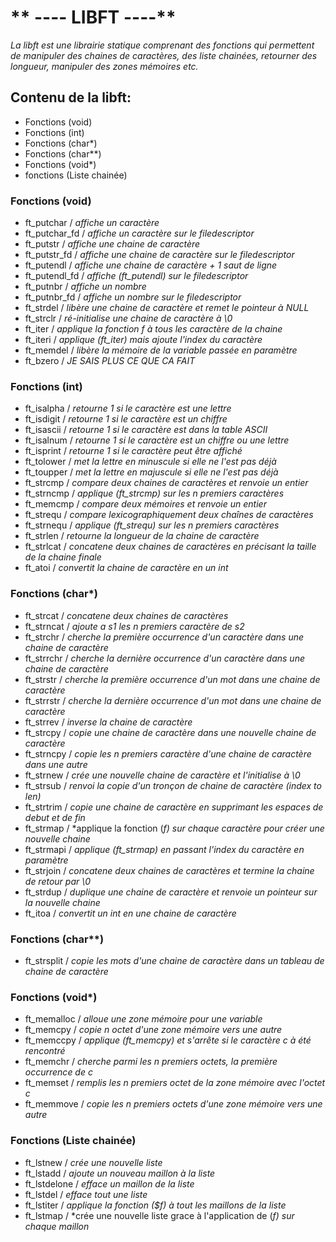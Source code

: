# ** ---- LIBFT ----** #

*La libft est une librairie statique comprenant des fonctions qui permettent de manipuler des chaines de caractères, des liste chainées, retourner des longueur, manipuler des zones mémoires etc.*

## Contenu de la libft: ##
* Fonctions (void)
* Fonctions (int)
* Fonctions (char*)
* Fonctions (char**)
* Fonctions (void*)
* fonctions (Liste chainée)

### Fonctions (void) ###

* ft_putchar /      *affiche un caractère*
* ft_putchar_fd /   *affiche un caractère sur le filedescriptor*
* ft_putstr /       *affiche une chaine de caractère*
* ft_putstr_fd /    *affiche une chaine de caractère sur le filedescriptor*
* ft_putendl /      *affiche une chaine de caractère + 1 saut de ligne*
* ft_putendl_fd /   *affiche (ft_putendl) sur le filedescriptor*
* ft_putnbr /       *affiche un nombre*
* ft_putnbr_fd /    *affiche un nombre sur le filedescriptor*
* ft_strdel /       *libère une chaine de caractère et remet le pointeur à NULL*
* ft_strclr /       *ré-initialise une chaine de caractère à \0*
* ft_iter /         *applique la fonction f à tous les caractère de la chaine*
* ft_iteri /        *applique (ft_iter) mais ajoute l'index du caractère*
* ft_memdel /       *libère la mémoire de la variable passée en paramètre*
* ft_bzero /        *JE SAIS PLUS CE QUE CA FAIT*

### Fonctions (int) ###

* ft_isalpha /      *retourne 1 si le caractère est une lettre*
* ft_isdigit /      *retourne 1 si le caractère est un chiffre*
* ft_isascii /      *retourne 1 si le caractère est dans la table ASCII*
* ft_isalnum /      *retourne 1 si le caractère est un chiffre ou une lettre*
* ft_isprint /      *retourne 1 si le caractère peut être affiché*
* ft_tolower /      *met la lettre en minuscule si elle ne l'est pas déjà*
* ft_toupper /      *met la lettre en majuscule si elle ne l'est pas déjà*
* ft_strcmp /       *compare deux chaines de caractères et renvoie un entier*
* ft_strncmp /      *applique (ft_strcmp) sur les n premiers caractères*
* ft_memcmp /       *compare deux mémoires et renvoie un entier*
* ft_strequ /       *compare lexicographiquement deux chaînes de caractères*
* ft_strnequ /      *applique (ft_strequ) sur les n premiers caractères*
* ft_strlen /       *retourne la longueur de la chaine de caractère*
* ft_strlcat /      *concatene deux chaines de caractères en précisant la taille de la chaine finale*
* ft_atoi /         *convertit la chaine de caractère en un int*

### Fonctions (char*) ###

* ft_strcat /       *concatene deux chaines de caractères*
* ft_strncat /      *ajoute a s1 les n premiers caractère de s2*
* ft_strchr /       *cherche la première occurrence d'un caractère dans une chaine de caractère*
* ft_strrchr /      *cherche la dernière occurrence d'un caractère dans une chaine de caractère*
* ft_strstr /       *cherche la première occurrence d'un mot dans une chaine de caractère*
* ft_strrstr /      *cherche la dernière occurrence d'un mot dans une chaine de caractère*
* ft_strrev /       *inverse la chaine de caractère*
* ft_strcpy /       *copie une chaine de caractère dans une nouvelle chaine de caractère*
* ft_strncpy /      *copie les n premiers caractère d'une chaine de caractère dans une autre*
* ft_strnew /       *crée une nouvelle chaine de caractère et l'initialise à \0*
* ft_strsub /       *renvoi la copie d'un tronçon de chaine de caractère (index to len)*
* ft_strtrim /      *copie une chaine de caractère en supprimant les espaces de debut et de fin*
* ft_strmap /       *applique la fonction (*f) sur chaque caractère pour créer une nouvelle chaine*
* ft_strmapi /      *applique (ft_strmap) en passant l'index du caractère en paramètre*
* ft_strjoin /      *concatene deux chaines de caractères et termine la chaine de retour par \0*
* ft_strdup /       *duplique une chaine de caractère et renvoie un pointeur sur la nouvelle chaine*
* ft_itoa /         *convertit un int en une chaine de caractère*

### Fonctions (char**) ###

* ft_strsplit /     *copie les mots d'une chaine de caractère dans un tableau de chaine de caractère*

### Fonctions (void*) ###

* ft_memalloc /     *alloue une zone mémoire pour une variable*
* ft_memcpy /       *copie n octet d'une zone mémoire vers une autre*
* ft_memccpy /      *applique (ft_memcpy) et s'arrête si le caractère c à été rencontré*
* ft_memchr /       *cherche parmi les n premiers octets, la première occurrence de c*
* ft_memset /       *remplis les n premiers octet de la zone mémoire avec l'octet c*
* ft_memmove /      *copie les n premiers octets d'une zone mémoire vers une autre*

### Fonctions (Liste chainée) ###

* ft_lstnew /       *crée une nouvelle liste*
* ft_lstadd /       *ajoute un nouveau maillon à la liste*
* ft_lstdelone /    *efface un maillon de la liste*
* ft_lstdel /       *efface tout une liste*
* ft_lstiter /      *applique la fonction ($f) à tout les maillons de la liste*
* ft_lstmap /       *crée une nouvelle liste grace à l'application de (*f) sur chaque maillon*
